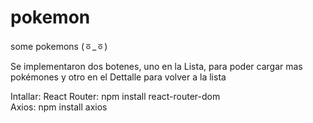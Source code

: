 # pokemon
some pokemons (ㆆ_ㆆ)

Se implementaron dos botenes, uno en la Lista, para poder cargar mas pokémones y otro en el Dettalle para volver a la lista

Intallar:
React Router: npm install react-router-dom </br>
Axios: npm install axios
